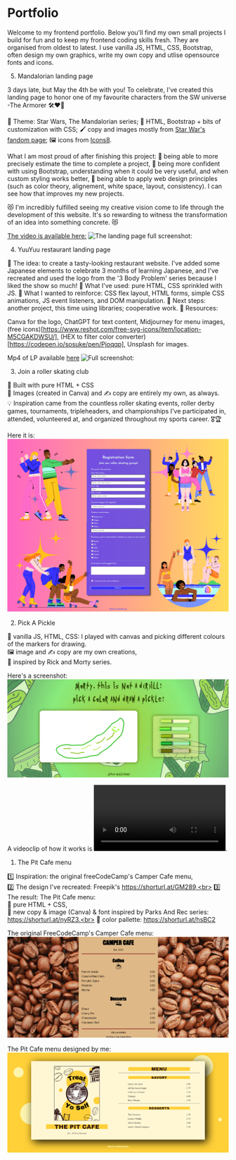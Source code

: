 # Portfolio

Welcome to my frontend portfolio. Below you'll find my own small projects I build for fun and to keep my frontend coding skills fresh.
They are organised from oldest to latest.
I use vanilla JS, HTML, CSS, Bootstrap, often design my own graphics, write my own copy and utlise opensource fonts and icons.


5. Mandalorian landing page
   
3 days late, but May the 4th be with you! To celebrate, I've created this landing page to honor one of my favourite characters from the SW universe -The Armorer 🛠️❤️‍🔥

🌠 Theme: Star Wars, The Mandalorian series;
🔨 HTML, Bootstrap + bits of customization with CSS;
🖌️ copy and images mostly from [Star War's fandom page](https://lnkd.in/dZT4DmgN);
🖼️ icons from [Icons8](https://icons8.com/icons).

What I am most proud of after finishing this project:
🦾 being able to more precisely estimate the time to complete a project,
🦾 being more confident with using Bootstrap, understanding when it could be very useful, and when custom styling works better,
🦾 being able to apply web design principles (such as color theory, alignement, white space, layout, consistency). I can see how that improves my new projects.

😻 I'm incredibly fulfilled seeing my creative vision come to life through the development of this website. It's so rewarding to witness the transformation of an idea into something concrete. 😻

[The video is available here:](https://github.com/NullishKoala/Portfolio/blob/master/5.%20Mandarolian%20LP/4thMayMandalorianLP.mp4)
![The landing page full screenshot:](https://github.com/NullishKoala/Portfolio/blob/master/5.%20Mandarolian%20LP/MandalorianLP-full-screenshot.png)   

4. YuuYuu restaurant landing page

🤤 The idea: to create a tasty-looking restaurant website. I've added some Japanese elements to celebrate 3 months of learning Japanese, and I've recreated and used the logo from the '3 Body Problem' series because I liked the show so much!
📝 What I've used: pure HTML, CSS sprinkled with JS.
🧠 What I wanted to reinforce: CSS flex layout, HTML forms, simple CSS animations, JS event listeners, and DOM manipulation.
🚀 Next steps: another project, this time using libraries; cooperative work.
🎯 Resources:

Canva for the logo,
ChatGPT for text content,
Midjourney for menu images,
(free icons)[https://www.reshot.com/free-svg-icons/item/location-M5CGAKDWSU/],
(HEX to filter color converter)[https://codepen.io/sosuke/pen/Pjoqqp],
Unsplash for images.  

Mp4 of LP available [here](https://github.com/NullishKoala/Portfolio/blob/master/4.%20YuuYuu%20Restaurant/yuuyuu%20restaurant.mp4)
![Full screenshot:](https://github.com/NullishKoala/Portfolio/blob/master/4.%20YuuYuu%20Restaurant/yuuyuu-restaurant-lp-full-screenshot.png)

3. Join a roller skating club

💫 Built with pure HTML + CSS<br>
💅 Images (created in Canva) and ✍ copy are entirely my own, as always.<br>
💡 Inspiration came from the countless roller skating events, roller derby games, tournaments, tripleheaders, and championships I've participated in, attended, volunteered at, and organized throughout my sports career. 🎖🏆<br>

Here it is:
![Join a roller skating event](https://github.com/NullishKoala/Portfolio/blob/master/3.%20Join%20a%20skate%20group%20form/Join%20a%20roller%20skating%20club.png)

2. Pick A Pickle<br>

💽 vanilla JS, HTML, CSS: I played with canvas and picking different colours of the markers for drawing.<br>
🖼 image and ✍ copy are my own creations,<br>
🥒 inspired by Rick and Morty series.<br>

Here's a screenshot:
![Pick A Pickle](https://github.com/NullishKoala/Portfolio/blob/master/2.%20Pick%20a%20Pickle/PickAPickle.png)

A videoclip of how it works is ![here](https://github.com/NullishKoala/Portfolio/blob/master/2.%20Pick%20a%20Pickle/PickAPickle.mp4).

1. The Pit Cafe menu<br>

1️⃣ Inspiration: the original freeCodeCamp's Camper Cafe menu,<br>
2️⃣ The design I've recreated: Freepik's https://shorturl.at/GM289,<br>
3️⃣ The result: The Pit Cafe menu:<br>
🧐 pure HTML + CSS,<br>
📝 new copy & image (Canva) & font inspired by Parks And Rec series: https://shorturl.at/nyRZ3.<br>
🎨 color pallette: https://shorturl.at/hsBC2

The original FreeCodeCamp's Camper Cafe menu:
![Camper Cafe menu](https://github.com/NullishKoala/Portfolio/blob/master/1.%20The%20Pit%20Cafe/CamperCafeMenu.png)

The Pit Cafe menu designed by me:
![Pit Cafe menu](https://github.com/NullishKoala/Portfolio/blob/master/1.%20The%20Pit%20Cafe/PitCafeMenu.png)
